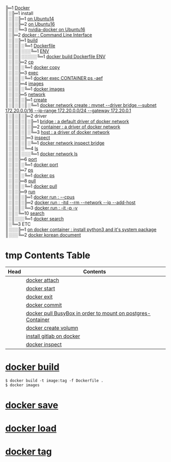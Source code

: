 ╠═1 [Docker](https://www.docker.com)  
║░╠═1 install  
║░║░╠═1 [on Ubuntu14](01_Install_Docker/00_on_ubuntu14.md)  
║░║░╠═2 [on Ubuntu16](01_Install_Docker/01_on_ubuntu16.md)  
║░║░╚═3 [nvidia-docker on Ubuntu16](01_Install_Docker/02_install_nvidia-docker_on_ubuntu16.md)  
║░╠═2 [docker : Command Line Interface](https://docs.docker.com/engine/reference/commandline/docker/)  
║░║░╠═1 [build](https://docs.docker.com/engine/reference/commandline/build/)  
║░║░║░╚═1 [Dockerfile](https://docs.docker.com/engine/reference/builder/#usage)  
║░║░║░░░╚═1 [ENV](https://docs.docker.com/engine/reference/builder/#env)  
║░║░║░░░░░╚═1 [docker build Dockerfile ENV](02_Docker_CLI/01_build/01_Dockerfile/01_ENV.md)  
║░║░╠═2 [cp](https://docs.docker.com/engine/reference/commandline/cp/)  
║░║░║░╚═1 [docker copy](02_Docker_CLI/02_cp/01_docker_cp.md)  
║░║░╠═3 [exec](https://docs.docker.com/engine/reference/commandline/exec/)  
║░║░║░╚═1 [docker exec CONTAINER ps -aef](02_Docker_CLI/03_exec/01_docker_exec_CONTAINER_ps-aef.md)  
║░║░╠═4 [images](https://docs.docker.com/engine/reference/commandline/images/)  
║░║░║░╚═1 [docker images](02_Docker_CLI/04_images/01_docker_images.md)  
║░║░╠═5 [network](https://docs.docker.com/engine/reference/commandline/network/)  
║░║░║░╠═1 [create](https://docs.docker.com/engine/reference/commandline/network_create/)  
║░║░║░║░╚═1 [docker network create : mynet --driver bridge --subnet 172.20.0.0/16 --ip-range 172.20.0.0/24 --gateway 172.20.0.1](02_Docker_CLI/05_network/01_create/01_docker_network_create.md)  
║░║░║░╠═2 driver  
║░║░║░║░╠═1 [bridge : a default driver of docker network](02_Docker_CLI/05_network/02_driver/01_bridge/01_docker_network_bridge.md)  
║░║░║░║░╠═2 [container : a driver of docker network](02_Docker_CLI/05_network/02_driver/02_container/01_docker_network_container.md)  
║░║░║░║░╚═3 [host : a driver of docker network](02_Docker_CLI/05_network/02_driver/03_host/01_docker_network_host.md)  
║░║░║░╠═3 [inspect](https://docs.docker.com/engine/reference/commandline/network_inspect/)  
║░║░║░║░╚═1 [docker network inspect bridge](02_Docker_CLI/05_network/03_inspect/01_docker_network_inspect_bridge.md)  
║░║░║░╚═4 [ls](https://docs.docker.com/engine/reference/commandline/network_ls/)  
║░║░║░░░╚═1 [docker network ls](02_Docker_CLI/05_network/04_ls/02_docker_network_ls.md)  
║░║░╠═6 [port](https://docs.docker.com/engine/reference/commandline/port/)  
║░║░║░╚═1 [docker port](02_Docker_CLI/06_port/01_docker_port.md)  
║░║░╠═7 [ps](https://docs.docker.com/engine/reference/commandline/ps/)  
║░║░║░╚═1 [docker ps](02_Docker_CLI/07_ps/01_docker_ps.md)  
║░║░╠═8 [pull](https://docs.docker.com/engine/reference/commandline/pull/)  
║░║░║░╚═1 [docker pull](02_Docker_CLI/08_pull/01_docker_pull.md)  
║░║░╠═9 [run](https://docs.docker.com/engine/reference/commandline/run/)  
║░║░║░╠═1 [docker run : --cpus](02_Docker_CLI/09_run/01_docker_run_--cpus.md)  
║░║░║░╠═2 [docker run : -itd --rm --network --ip --add-host](02_Docker_CLI/09_run/02_docker_run_-itd_--rm_--network_--ip_--add-host.md)  
║░║░║░╚═3 [docker run : -it -p -v](02_Docker_CLI/09_run/03_docker_run_-it_-p_-v.md)  
║░║░╚═10 [search](https://docs.docker.com/engine/reference/commandline/search/)  
║░║░░░╚═1 [docker search](02_Docker_CLI/10_search/01_docker_search.md)  
║░╚═3 ETC  
║░░░╠═1 [on docker container : install python3 and it's system package](03_ETC/01_install_python352_and_package_as_system_package_on_docker_container_ubuntu16.md)  
║░░░╚═2 [docker korean document](http://www.pyrasis.com/docker.html)  

# tmp Contents Table
| Head            | Contents                                                                                                         |
|-----------------|------------------------------------------------------------------------------------------------------------------|
|                 | [docker attach](00_docker_command/07_docker_attach.md)                                                           |
|                 | [docker start](00_docker_command/08_docker_start.md)                                                             |
|                 | [docker exit](00_docker_command/09_docker_exit.md)                                                               |
|                 | [docker commit](00_docker_command/10_docker_commit.md)                                                           |
|                 | [docker pull BusyBox in order to mount on postgres-Container](00_docker_command/11_BusyBox_on_docker.md)         |
|                 | [docker create volumn](00_docker_command/12_docker_volumn.md)                                                    |
|                 | [install gitlab on docker](00_docker_command/13_gitlab_ce_on_docker.md)                                          |
|                 | [docker inspect](00_docker_command/14_docker_inspect.md)                                                         |

# [docker build](00_docker_command/16_docker_build.md)
```{bash}
$ docker build -t image:tag -f Dockerfile .
$ docker images
```

# [docker save](00_docker_command/17_docker_save.md)
# [docker load](00_docker_command/18_docker_load.md)
# [docker tag](00_docker_command/19_docker_tag.md)
